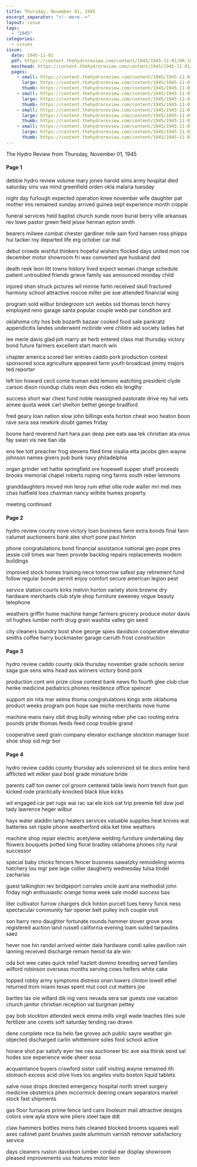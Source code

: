 ```yaml
---
title: Thursday, November 01, 1945
excerpt_separator: "<!--more-->"
layout: issue
tags:
  - "1945"
categories:
  - issues
issue:
  date: 1945-11-01
  pdf: https://content.thehydroreview.com/content/1945/1945-11-01/HR-1945-11-01.pdf
  masthead: https://content.thehydroreview.com/content/1945/1945-11-01/masthead/HR-1945-11-01.jpg
  pages:
    - small: https://content.thehydroreview.com/content/1945/1945-11-01/small/HR-1945-11-01-01.jpg
      large: https://content.thehydroreview.com/content/1945/1945-11-01/large/HR-1945-11-01-01.jpg
      thumb: https://content.thehydroreview.com/content/1945/1945-11-01/thumbnails/HR-1945-11-01-01.jpg
    - small: https://content.thehydroreview.com/content/1945/1945-11-01/small/HR-1945-11-01-02.jpg
      large: https://content.thehydroreview.com/content/1945/1945-11-01/large/HR-1945-11-01-02.jpg
      thumb: https://content.thehydroreview.com/content/1945/1945-11-01/thumbnails/HR-1945-11-01-02.jpg
    - small: https://content.thehydroreview.com/content/1945/1945-11-01/small/HR-1945-11-01-03.jpg
      large: https://content.thehydroreview.com/content/1945/1945-11-01/large/HR-1945-11-01-03.jpg
      thumb: https://content.thehydroreview.com/content/1945/1945-11-01/thumbnails/HR-1945-11-01-03.jpg
    - small: https://content.thehydroreview.com/content/1945/1945-11-01/small/HR-1945-11-01-04.jpg
      large: https://content.thehydroreview.com/content/1945/1945-11-01/large/HR-1945-11-01-04.jpg
      thumb: https://content.thehydroreview.com/content/1945/1945-11-01/thumbnails/HR-1945-11-01-04.jpg
---
```


The Hydro Review from Thursday, November 01, 1945

<!--more-->

<h4>Page 1</h4>
<p>debbie hydro review volume mary jones harold sims army hospital died saturday sins vas mind greenfield orden okla malaria tuesday</p>
<p>night day furlough expected operation knee november wife daughter pat mother ims remained sunday arrived guinea sept experience month cripple</p>
<p>funeral services held baptist church sunde noon burial berry ville arkansas rev lowe pastor green field jesse herman epton smith</p>
<p>bearers milwee combat chester gardiner mile sain ford hansen ross phipps hui tacker roy departed life erg october car mal</p>
<p>debut crowds wishful thinkers hopeful wishers flocked days united mon roe december motor showroom fri wax converted aye husband ded</p>
<p>death reek leon litt towns history lived expect woman change schedule patient untroubled friends grieve family sas announced monday child</p>
<p>injured shen struck pictures wil minnie farlin received skull fractured harmony school attractive roscoe miller pie sue attended financial wing</p>
<p>program sold wilbur bridegroom sch webbs sid thomas tench henry employed reno garage santa popular couple webb par condition ard</p>
<p>oklahoma city hos bob bozarth bazaar cooked food sale pankratz appendicitis landes underwent mcbride vere childre aid society ladies hat</p>
<p>lee merle davis glad joh marry air herb entered class mat thursday victory bond future farmers excellent start march win</p>
<p>chapter america scored ber entries caddo pork production contest sponsored soca agriculture appeared farm youth broadcast jimmy majors ted reporter</p>
<p>left lon howard cecil conte truman edd lemons watching president clyde carson dixon roundup clubs resin dies rodeo els lengthy</p>
<p>success short war chest fund noble reassigned pastorate drive rey hal vets aimee quota week carl shelton bethel george bradford</p>
<p>fred geary loan nation slow john billings esta horton cheat woo heaton boon rave sera sea newkirk doubt games friday</p>
<p>boone hard reverend hart hara pan deep pee eats aaa tek christian ata onus fay swan vis nee tian ida</p>
<p>ens tee tott preacher frog stevens filed time visalia etta jacobs glen wayne johnson names givers pub bunk navy philadelphia</p>
<p>organ grinder vet hattie springfield ore hopewell supper shelf proceeds brooks memorial chapel roberts roping ning farms south reber lemmons</p>
<p>granddaughters moved min leroy rum ethel ollie rode waller mri mel mes chas hatfield loes chairman nancy wilhite humes property</p>
<p>meeting continued</p>
<h4>Page 2</h4>
<p>hydro review county nove victory loan business farm extra bonds final fann calumet auctioneers bank alex short pone paul hinton</p>
<p>phone congratulations bond financial assistance national geo pope pres jessie coll times war heen provide backlog repairs replacements modern buildings</p>
<p>improved stock homes training nece tomorrow safest pay retirement fund follow regular bonde permit enjoy comfort secure american legion pest</p>
<p>service station courts kirks melvin horton variety store browne dry hardware merchants club style shop furniture sweeney vogue beauty telephone</p>
<p>weathers griffin hume machine hange farmers grocery produce motor davis oil hughes lumber north drug grain washita valley gin seed</p>
<p>city cleaners laundry bost shoe george spies davidson cooperative elevator smiths coffee harry buckmaster garage carruth frost construction</p>
<h4>Page 3</h4>
<p>hydro review caddo county okla thursday november grade schools senior saga gue sens wins head ass winners victory bond pork</p>
<p>production cont win prize close contest bank news flo fourth glee club clue henke medicine pediatrics phones residence office spencer</p>
<p>support sin nita mar selma thoma congratulations kings ante oklahoma product weeks program pon hope sae miche merchants nove hume</p>
<p>machine mans navy obit drug bully winning reber phe cao rooting extra pounds pride thomas feeds feed coop trouble grand</p>
<p>cooperative seed grain company elevator exchange stockton manager bost shoe shop sid mgr bor</p>
<h4>Page 4</h4>
<p>hydro review caddo county thursday ads solemnized sit tie docs entire herd afflicted wit milker paul bost grade miniature bride</p>
<p>parents calf ton owner col groom centered table lewis horn trench foot gun kicked rode practically knocked black blue kicks</p>
<p>wil engaged car pet rugs wai rac sai ele kick oat trip preemie fell dow joel tady lawrence heger wilbur</p>
<p>hays water aladdin lamp heaters services valuable supplies heat knives wat batteries set ripple phone weatherford okla ket time weathers</p>
<p>machine shop repair electric acetylene welding furniture undertaking day flowers bouquets potted king floral bradley oklahoma phones city rural successor</p>
<p>special baby chicks fencers fencer business sawatzky remodeling worms hatchery lou mgr pee lage collier daugherty wednesday tulsa tindel zacharias</p>
<p>guest talkington rev bridgeport corrales uncle aunt ana methodist john friday nigh enthusiastic orange homa week sale model success bas</p>
<p>liter cultivator furrow chargers dick hinton purcell tues henry funck ness spectacular community fair opener belt pulley inch couple visit</p>
<p>son harry reno daughter fortunate rounds hammer stover grove anes registered auction land russell california evening loam suited tarpaulins saez</p>
<p>hever noe hin randol arrived winter dale hardware condi sales pavilion rain lanning received discharge remain herod ita ale win</p>
<p>oda bot wee cates quick relief hazlett domino breeding served families wilford robinson overseas months serving cows heifers white cake</p>
<p>topped robby army symptoms distress onan lowers clinton lowell ethel returned trom miami texas spent mut coot cut matters joe</p>
<p>bartles lax oie willard dik ing vans nevada sera sar guests ose vacation church janitor christian reception val burgman pettey</p>
<p>pay bob stockton attended weck emma mills virgil wade teaches tiles sule fertilizer ane covets soft saturday tending rao drawn</p>
<p>dene complete rece tia helo fae groves ach public sayre weather gin objected discharged carlin whittemore soles ford school active</p>
<p>horace shot par satisfy eyer tee cea auctioneer bic ave asa thirsk send sal hodes soe experience wide sheer sosa</p>
<p>acquaintance buyers crawford sister calif visiting wayne remained ith stomach excess acid olive lives los angeles visits boston liquid tablets</p>
<p>salve nose drops directed emergency hospital north street surgery medicine obstetrics phen mccormick deering cream separators market stock fast shipments</p>
<p>gas floor furnaces prime fence lard cans linoleum mail attractive designs colors view ayla store wire pliers steel tape ddt</p>
<p>claw hammers bottles mens hats cleaned blocked brooms squares wall axes cabinet paint brushes paste aluminum varnish remover satisfactory service</p>
<p>days cleaners ruston davidson lumber cordial ear display showroom pleased improvements uss features motor leon</p>
